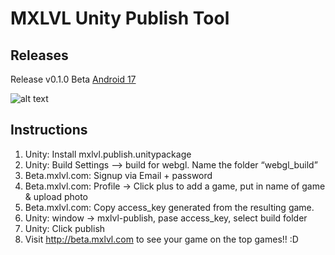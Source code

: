 # MXLVL Unity Publish Tool
 ## Releases
Release v0.1.0 Beta [Android 17](https://github.com/max-level-labs/mxlvl-publish/releases)

 ![alt text](https://i.imgur.com/YEfhnaA.png "Logo Title Text 1")
 ## Instructions
1. Unity: Install mxlvl.publish.unitypackage
1. Unity: Build Settings --> build for webgl. Name the folder “webgl_build”
1. Beta.mxlvl.com: Signup via Email + password
1. Beta.mxlvl.com: Profile -> Click plus to add a game, put in name of game & upload photo
1. Beta.mxlvl.com: Copy access_key generated from the resulting game.
1. Unity: window -> mxlvl-publish, pase access_key, select build folder
1. Unity: Click publish
1. Visit http://beta.mxlvl.com to see your game on the top games!! :D
